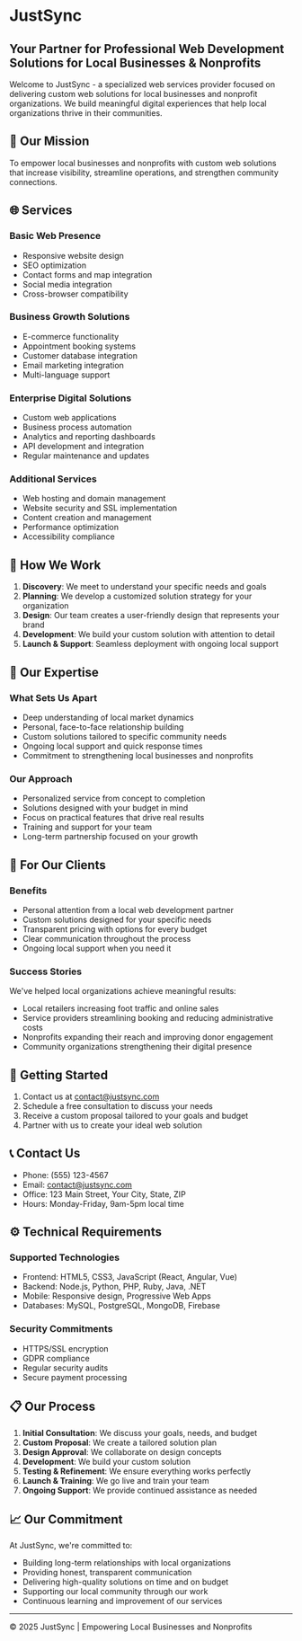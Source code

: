 # JustSync

## Your Partner for Professional Web Development Solutions for Local Businesses & Nonprofits

Welcome to JustSync - a specialized web services provider focused on delivering custom web solutions for local businesses and nonprofit organizations. We build meaningful digital experiences that help local organizations thrive in their communities.

## 🌟 Our Mission

To empower local businesses and nonprofits with custom web solutions that increase visibility, streamline operations, and strengthen community connections.

## 🌐 Services

### Basic Web Presence
- Responsive website design
- SEO optimization
- Contact forms and map integration
- Social media integration
- Cross-browser compatibility

### Business Growth Solutions
- E-commerce functionality
- Appointment booking systems
- Customer database integration
- Email marketing integration
- Multi-language support

### Enterprise Digital Solutions
- Custom web applications
- Business process automation
- Analytics and reporting dashboards
- API development and integration
- Regular maintenance and updates

### Additional Services
- Web hosting and domain management
- Website security and SSL implementation
- Content creation and management
- Performance optimization
- Accessibility compliance

## 💼 How We Work

1. **Discovery**: We meet to understand your specific needs and goals
2. **Planning**: We develop a customized solution strategy for your organization
3. **Design**: Our team creates a user-friendly design that represents your brand
4. **Development**: We build your custom solution with attention to detail
5. **Launch & Support**: Seamless deployment with ongoing local support

## 🔧 Our Expertise

### What Sets Us Apart
- Deep understanding of local market dynamics
- Personal, face-to-face relationship building
- Custom solutions tailored to specific community needs
- Ongoing local support and quick response times
- Commitment to strengthening local businesses and nonprofits

### Our Approach
- Personalized service from concept to completion
- Solutions designed with your budget in mind
- Focus on practical features that drive real results
- Training and support for your team
- Long-term partnership focused on your growth

## 👥 For Our Clients

### Benefits
- Personal attention from a local web development partner
- Custom solutions designed for your specific needs
- Transparent pricing with options for every budget
- Clear communication throughout the process
- Ongoing local support when you need it

### Success Stories
We've helped local organizations achieve meaningful results:
- Local retailers increasing foot traffic and online sales
- Service providers streamlining booking and reducing administrative costs
- Nonprofits expanding their reach and improving donor engagement
- Community organizations strengthening their digital presence

## 🚀 Getting Started

1. Contact us at [contact@justsync.com](mailto:contact@justsync.com)
2. Schedule a free consultation to discuss your needs
3. Receive a custom proposal tailored to your goals and budget
4. Partner with us to create your ideal web solution

## 📞 Contact Us

- Phone: (555) 123-4567
- Email: contact@justsync.com
- Office: 123 Main Street, Your City, State, ZIP
- Hours: Monday-Friday, 9am-5pm local time

## ⚙️ Technical Requirements

### Supported Technologies
- Frontend: HTML5, CSS3, JavaScript (React, Angular, Vue)
- Backend: Node.js, Python, PHP, Ruby, Java, .NET
- Mobile: Responsive design, Progressive Web Apps
- Databases: MySQL, PostgreSQL, MongoDB, Firebase

### Security Commitments
- HTTPS/SSL encryption
- GDPR compliance
- Regular security audits
- Secure payment processing

## 📋 Our Process

1. **Initial Consultation**: We discuss your goals, needs, and budget
2. **Custom Proposal**: We create a tailored solution plan
3. **Design Approval**: We collaborate on design concepts
4. **Development**: We build your custom solution
5. **Testing & Refinement**: We ensure everything works perfectly
6. **Launch & Training**: We go live and train your team
7. **Ongoing Support**: We provide continued assistance as needed

## 📈 Our Commitment

At JustSync, we're committed to:
- Building long-term relationships with local organizations
- Providing honest, transparent communication
- Delivering high-quality solutions on time and on budget
- Supporting our local community through our work
- Continuous learning and improvement of our services

---

© 2025 JustSync | Empowering Local Businesses and Nonprofits